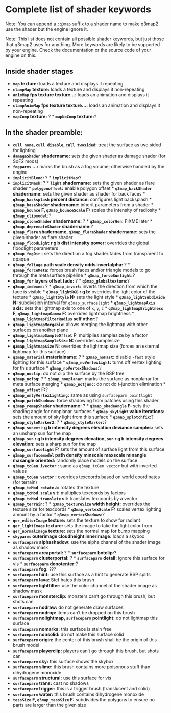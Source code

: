 Complete list of shader keywords
================================

Note: You can append a `:q3map` suffix to a shader name to make q3map2 use the shader but the engine ignore it.

Note: This list does not contain all possible shader keywords, but just those that q3map2 uses for anything. More keywords are likely to be supported by your engine. Check the documentation or the source code of your engine on this.

Inside shader stages
--------------------

-   **`map` texture:** loads a texture and displays it repeating
-   **`clampMap` texture:** loads a texture and displays it non-repeating
-   **`animMap` fps texture texture…:** loads an animation and displays it repeating
-   **`clampAnimMap` fps texture texture…:** loads an animation and displays it non-repeating
-   **`mapComp` texture:** ?
    \* **`mapNoComp` texture:**?

In the shader preamble:
-----------------------

-   **`cull none`, `cull disable`, `cull twosided`:** treat the surface as two sided for lighting
-   **`damageShader` shadername:** sets the given shader as damage shader (for SoF2 mods)
-   **`fogparms` …:** marks the brush as a fog volume; otherwise handled by the engine
-   **`implicitBlend`:** ?
    \* **`implicitMap`:**?
-   **`implicitMask`:** ?
    \* **`light` shadername:** sets the given shader as flare shader
    \* **`polygonoffset`:** enable polygon offset
    \* **`q3map_backShader` shadername:** sets the given shader as shader for back faces
    \* **`q3map_backsplash` percent distance:** configures light backsplash
    \* **`q3map_baseShader` shadername:** inherit parameters from a shader
    \* **`q3map_bounce` F, `q3map_bounceScale` F:** scales the intensity of radiosity
    \* **`q3map_clipmodel`:**?
-   **`q3map_cloneShader` shadername:** ?
    \* **`q3map_colorGen`:** FIXME later
    \* **`q3map_deprecateShader` shadername:**?
-   **`q3map_flare` shadername, `q3map_flareShader` shadername:** sets the given shader as flare shader
-   **`q3map_floodLight` r g b dist intensity power:** overrides the global floodlight parameters
-   **`q3map_fogDir` :** sets the direction a fog shader fades from transparent to opaque
-   **`q3map_foliage` path scale density odds invertalpha:** ?
    \* **`q3map_forceMeta`:** forces brush faces and/or triangle models to go through the metasurface pipeline
    \* **`q3map_forceSunlight`:**?
-   **`q3map_fur` layers offset fade:** ?
    \* **`q3map_globaltexture`:**?
-   **`q3map_indexed`:** ?
    \* **`q3map_invert`:** inverts the direction from which the face is visible
    \* **`q3map_lightRGB` r g b:** overrides the light color of the texture
    \* **`q3map_lightStyle` N:** sets the light style
    \* **`q3map_lightSubdivide` N:** subdivision interval for `q3map_surfacelight`
    \* **`q3map_lightmapAxis` axis:** sets the lightmap axis to one of `x`, `y`, `z`
    \* **`q3map_lightmapBrightness` F, `q3map_lightmapGamma` F:** overrides lightmap brightness
    \* **`q3map_lightmapFilterRadius` self other:**?
-   **`q3map_lightmapMergable`:** allows merging the lightmap with other surfaces on another plane
-   **`q3map_lightmapSampleOffset` F:** multiplies samplesize by a factor
-   **`q3map_lightmapSampleSize` N:** overrides samplesize
-   **`q3map_lightmapSize` N:** overrides the lightmap size (forces an external lightmap for this surface)
-   **`q3map_material` materialname:** ?
    \* **`q3map_noFast`:** disable `-fast` style lighting for this surface
    \* **`q3map_noVertexLight`:** turns off vertex lighting for this surface
    \* **`q3map_noVertexShadows`:**?
-   **`q3map_noclip`:** do not clip the surface by the BSP tree
-   **`q3map_nofog`:** ?
    \* **`q3map_nonplanar`:** marks the surface as nonplanar for meta surface merging
    \* **`q3map_notjunc`:** do not do t-junction elimination
    \* **`q3map_offset` F:**?
-   **`q3map_onlyVertexLighting`:** same as using `surfaceparm pointlight`
-   **`q3map_patchShadows`:** force shadowing from patches using this shader
-   **`q3map_remapShader` shadername:** ?
    \* **`q3map_shadeAngle` F:** sets the shading angle for nonplanar surfaces
    \* **`q3map_skyLight` value iterations:** sets the amount of sky light from this surface
    \* **`q3map_splotchfix`:**?
-   **`q3map_styleMarker2`:** ?
    \* **`q3map_styleMarker`:**?
-   **`q3map_sunext` r g b intensity degrees elevation deviance samples:** sets an unsharp sun for the map
-   **`q3map_sun` r g b intensity degrees elevation, `sun` r g b intensity degrees elevation:** sets a sharp sun for the map
-   **`q3map_surfacelight` F:** sets the amount of surface light from this surface
-   **`q3map_surfacemodel` path density minscale maxscale minangle maxangle oriented:** randomly place models on the surface
-   **`q3map_tcGen ivector` :** same as `q3map_tcGen vector` but with inverted values
-   **`q3map_tcGen vector` :** overrides texcoords based on world coordinates (for terrain)
-   **`q3map_tcMod rotate` a:** rotates the texture
-   **`q3map_tcMod scale` s t:** multiplies texcoords by factors
-   **`q3map_tcMod translate` s t:** translates texcoords by a vector
-   **`q3map_terrain`:** ?
    \* **`q3map_textureSize` width height:** overrides the texture size for texcoords
    \* **`q3map_vertexScale` F:** scales vertex lighting amount by a factor
    \* **`q3map_vertexShadows`:**?
-   **`qer_editorImage` texture:** sets the texture to show for radiant
-   **`qer_lightImage` texture:** sets the image to take the light color from
-   **`qer_normalImage` texture:** sets the normal map for bump mapping
-   **`skyparms` outerimage cloudheight innerimage:** loads a skybox
-   **`surfaceparm` alphashadow:** use the alpha channel of the shader image as shadow mask
-   **`surfaceparm` areaportal:** ?
    \* **`surfaceparm` botclip:**?
-   **`surfaceparm` clusterportal:** ?
    \* **`surfaceparm` detail:** ignore this surface for vis
    \* **`surfaceparm` donotenter:**?
-   **`surfaceparm` fog:** ???
-   **`surfaceparm` hint:** use this surface as a hint to generate BSP splits
-   **`surfaceparm` lava:** Stef hates this brush
-   **`surfaceparm` lightfilter:** use the color channel of the shader image as shadow mask
-   **`surfaceparm` monsterclip:** monsters can’t go through this brush, but shots can
-   **`surfaceparm` nodraw:** do not generate draw surfaces
-   **`surfaceparm` nodrop:** items can’t be dropped on this brush
-   **`surfaceparm` nolightmap, `surfaceparm` pointlight:** do not lightmap this surface
-   **`surfaceparm` nomarks:** this surface is stain free
-   **`surfaceparm` nonsolid:** do not make this surface solid
-   **`surfaceparm` origin:** the center of this brush shall be the origin of this brush model
-   **`surfaceparm` playerclip:** players can’t go through this brush, but shots can
-   **`surfaceparm` sky:** this surface shows the skybox
-   **`surfaceparm` slime:** this brush contains more poisonous stuff than dihydrogene monoxide
-   **`surfaceparm` structural:** use this surface for vis
-   **`surfaceparm` trans:** cast no shadows
-   **`surfaceparm` trigger:** this is a trigger brush (translucent and solid)
-   **`surfaceparm` water:** this brush contains dihydrogene monoxide
-   **`tessSize` F, `q3map_tessSize` F:** subdivides the polygons to ensure no parts are larger than the given size

